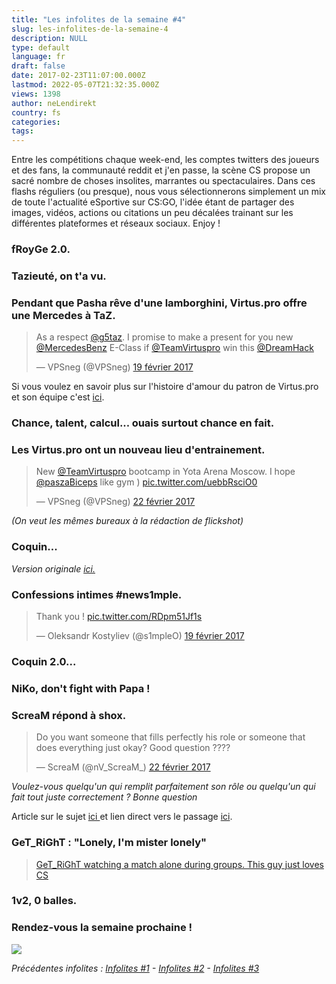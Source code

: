 ```yaml
---
title: "Les infolites de la semaine #4"
slug: les-infolites-de-la-semaine-4
description: NULL
type: default
language: fr
draft: false
date: 2017-02-23T11:07:00.000Z
lastmod: 2022-05-07T21:32:35.000Z
views: 1398
author: neLendirekt
country: fs
categories:
tags:
---
```

Entre les compétitions chaque week-end, les comptes twitters des joueurs et des fans, la communauté reddit et j'en passe, la scène CS propose un sacré nombre de choses insolites, marrantes ou spectaculaires. Dans ces flashs réguliers (ou presque), nous vous sélectionnerons simplement un mix de toute l'actualité eSportive sur CS:GO, l'idée étant de partager des images, vidéos, actions ou citations un peu décalées trainant sur les différentes plateformes et réseaux sociaux. Enjoy !

### fRoyGe 2.0.

### **Tazieuté, on t'a vu.** 

### **Pendant que Pasha rêve d'une lamborghini, Virtus.pro offre une Mercedes à TaZ.**

> As a respect [@g5taz](https://twitter.com/g5taz). I promise to make a present for you new [@MercedesBenz](https://twitter.com/MercedesBenz) E-Class if [@TeamVirtuspro](https://twitter.com/TeamVirtuspro) win this [@DreamHack](https://twitter.com/DreamHack)
> 
> — VPSneg (@VPSneg) [19 février 2017](https://twitter.com/VPSneg/status/833439718465536001)

Si vous voulez en savoir plus sur l'histoire d'amour du patron de Virtus.pro et son équipe c'est [ici](https://virtus.pro/en/articles/anton-cherepennikov-taz-ubedil-menya-poverit-imenno-v-etot-sostav).

### **Chance, talent, calcul... ouais surtout chance en fait.**

### **Les Virtus.pro ont un nouveau lieu d'entrainement.** 

> New [@TeamVirtuspro](https://twitter.com/TeamVirtuspro) bootcamp in Yota Arena Moscow. I hope [@paszaBiceps](https://twitter.com/paszaBiceps) like gym ) [pic.twitter.com/uebbRsciO0](https://t.co/uebbRsciO0)
> 
> — VPSneg (@VPSneg) [22 février 2017](https://twitter.com/VPSneg/status/834445232334856194)

_(On veut les mêmes bureaux à la rédaction de flickshot)_

### **Coquin...**

  
_Version originale [ici.](https://clips.twitch.tv/dreamhackcs/PleasantRhinocerosGingerPower)_

### **Confessions intimes #news1mple.**

> Thank you ! [pic.twitter.com/RDpm51Jf1s](https://t.co/RDpm51Jf1s)
> 
> — Oleksandr Kostyliev (@s1mpleO) [19 février 2017](https://twitter.com/s1mpleO/status/833215417648766976)

### **Coquin 2.0...**

### **NiKo, don't fight with Papa !**

### **ScreaM répond à shox.** 

> Do you want someone that fills perfectly his role or someone that does everything just okay? Good question ????
> 
> — ScreaM (@nV\_ScreaM\_) [22 février 2017](https://twitter.com/nV%5FScreaM%5F/status/834348144217452544)

_Voulez-vous quelqu'un qui remplit parfaitement son rôle ou quelqu'un qui fait tout juste correctement ? Bonne question_

Article sur le sujet [ici ](/flash/sbl-avec-shox-et-niak-la-vod-et-notre-resume/346)et lien direct vers le passage [ici](http://youtu.be/iDXZfpD2%5FSA?t=5925).

### **GeT\_RiGhT : "Lonely, I'm mister lonely"**

> [GeT\_RiGhT watching a match alone during groups. This guy just loves CS](//imgur.com/mK3Vjj7)

### **1v2, 0 balles.**

### **Rendez-vous la semaine prochaine !**

![](/storage/images/58aafe9bb54a0_slack-imgscomjpg.jpg)

_Précédentes infolites : [Infolites #1](/fr/flash/les-infolites-de-la-semaine-1/77) \- [Infolites #2](/fr/flash/search/98) \- [Infolites #3](/flash/search/107)_ 
